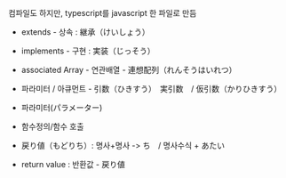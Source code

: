 컴파일도 하지만, typescript를 javascript 한 파일로 만듬

* extends - 상속 : 継承（けいしょう）
* implements - 구현 : 実装（じっそう）
* associated Array - 연관배열 - 連想配列（れんそうはいれつ）

* 파라미터 / 아큐먼트 - 引数（ひきすう）　実引数　/ 仮引数（かりひきすう）
* 파라미터(パラメーター)
* 함수정의/함수 호출

* 戻り値（もどりち）: 명사+명사 -> ち　/ 명사수식 + あたい
* return value : 반환값 - 戻り値
